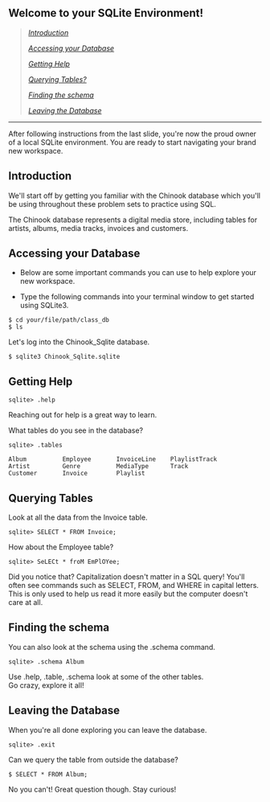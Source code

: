 **Welcome to your SQLite Environment!**
------------------------------------------

> [*Introduction*](#introduction)
>
> [*Accessing your Database*](#accessing-your-database)
>
> [*Getting Help*](#getting-help)
>
> [*Querying Tables?*](#querying-tables)
>
> [*Finding the schema*](#finding-the-schema)
>
> [*Leaving the Database*](#leaving-the-database)

--------------------------------------------

After following instructions from the last slide, you're
now the proud owner of a local SQLite environment.  You are
ready to start navigating your brand new workspace.

**Introduction**
--------------------

We'll start off by getting you familiar with the Chinook database which 
you'll be using throughout these problem sets to practice using SQL.

The Chinook database represents a digital media store, including 
tables for artists, albums, media tracks, invoices and customers.  

**Accessing your Database**
--------------------

* Below are some important commands you can use to help explore your
new workspace.

* Type the following commands into your terminal window to get started using SQLite3.

```
$ cd your/file/path/class_db
$ ls
```

Let's log into the Chinook_Sqlite database.
```
$ sqlite3 Chinook_Sqlite.sqlite
```

**Getting Help**
--------------------
```
sqlite> .help
```
Reaching out for help is a great way to learn.

What tables do you see in the database?
```
sqlite> .tables

Album          Employee       InvoiceLine    PlaylistTrack
Artist         Genre          MediaType      Track        
Customer       Invoice        Playlist   
```

**Querying Tables**
--------------------
Look at all the data from the Invoice table.
```
sqlite> SELECT * FROM Invoice;
```
How about the Employee table?
```
sqlite> SeLECt * froM EmPlOYee;
```
Did you notice that?  Capitalization doesn't matter in a SQL query!
You'll often see commands such as SELECT, FROM, and WHERE in capital letters.
This is only used to help us read it more easily but the computer doesn't care at all.

**Finding the schema**
--------------------
You can also look at the schema using the .schema command.

```
sqlite> .schema Album
```
Use .help, .table, .schema look at some of the other tables.  
Go crazy, explore it all!

**Leaving the Database**
--------------------

When you're all done exploring you can leave the database.
```
sqlite> .exit 
```

Can we query the table from outside the database?
```
$ SELECT * FROM Album;
```
No you can't! Great question though.  Stay curious!

